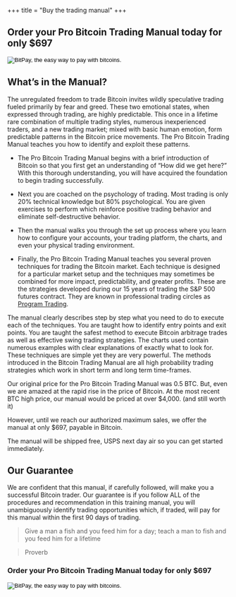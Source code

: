 +++
title = "Buy the trading manual"
+++

<div class="text-center"><h2>Order your Pro Bitcoin Trading Manual today for only $697</h2></div>

<form action="https://bitpay.com/checkout" method="post" class="text-center">
  <input type="hidden" name="action" value="checkout" />
  <input type="hidden" name="posData" value="" />
  <input type="hidden" name="data" value="m4xM2vnCTkf+xX6qwWszjjNlbCFya1Oxreus6ohgmUnHsyKH1Yhubmn8D/quSElDUV0MQCdbhQgoCZxXd8K+00M5/ZGKz4hkw4il5BgCdIuJr8dTT6Tu729hBLVBO+guXk6Fp6gp+IBZ7SSsRzRI2aNQh2t5hxHbj7W1J4eYMF6eb7Tor0444tLdsIDnc+qY8XYl8xJquQKZdKD6W5bQkA==" />
  <input type="image" src="https://bitpay.com/img/button-large.png" border="0" name="submit" alt="BitPay, the easy way to pay with bitcoins." >
</form>

## What’s in the Manual?

The unregulated freedom to trade Bitcoin invites wildly speculative trading fueled primarily by fear and greed. These two emotional states, when expressed through trading, are highly predictable. This once in a lifetime rare combination of multiple trading styles, numerous inexperienced traders, and a new trading market; mixed with basic human emotion, form predictable patterns in the Bitcoin price movements. The Pro Bitcoin Trading Manual teaches you how to identify and exploit these patterns.

- The Pro Bitcoin Trading Manual begins with a brief introduction of Bitcoin so that you first get an understanding of “How did we get here?” With this thorough understanding, you will have acquired the foundation to begin trading successfully.

- Next you are coached on the psychology of trading. Most trading is only 20% technical knowledge but 80% psychological. You are given exercises to perform which reinforce positive trading behavior and eliminate self-destructive behavior.

- Then the manual walks you through the set up process where you learn how to configure your accounts, your trading platform, the charts, and even your physical trading environment.

- Finally, the Pro Bitcoin Trading Manual teaches you several proven techniques for trading the Bitcoin market. Each technique is designed for a particular market setup and the techniques may sometimes be combined for more impact, predictability, and greater profits. These are the strategies developed during our 15 years of trading the S&P 500 futures contract. They are known in professional trading circles as <a href="http://programtrading.com/welcome.htm" target="_blank">Program Trading</a>.

The manual clearly describes step by step what you need to do to execute each of the techniques. You are taught how to identify entry points and exit points. You are taught the safest method to execute Bitcoin arbitrage trades as well as effective swing trading strategies. The charts used contain numerous examples with clear explanations of exactly what to look for. These techniques are simple yet they are very powerful. The methods introduced in the Bitcoin Trading Manual are all high probability trading strategies which work in short term and long term time-frames.

Our original price for the Pro Bitcoin Trading Manual was 0.5 BTC. But, even we are amazed at the rapid rise in the price of Bitcoin. At the most recent BTC high price, our manual would be priced at over $4,000. (and still worth it)

However, until we reach our authorized maximum sales, we offer the manual at only $697, payable in Bitcoin.

The manual will be shipped free, USPS next day air so you can get started immediately.

## Our Guarantee

We are confident that this manual, if carefully followed, will make you a successful Bitcoin trader. Our guarantee is if you follow ALL of the procedures and recommendation in this training manual, you will unambiguously identify trading opportunities which, if traded, will pay for this manual within the first 90 days of trading.

> Give a man a fish and you feed him for a day; teach a man to fish and you feed him for a lifetime

> Proverb

<div class="text-center"><h3>Order your Pro Bitcoin Trading Manual today for only $697</h3></div>

<form action="https://bitpay.com/checkout" method="post" class="text-center">
  <input type="hidden" name="action" value="checkout" />
  <input type="hidden" name="posData" value="" />
  <input type="hidden" name="data" value="m4xM2vnCTkf+xX6qwWszjjNlbCFya1Oxreus6ohgmUnHsyKH1Yhubmn8D/quSElDUV0MQCdbhQgoCZxXd8K+00M5/ZGKz4hkw4il5BgCdIuJr8dTT6Tu729hBLVBO+guXk6Fp6gp+IBZ7SSsRzRI2aNQh2t5hxHbj7W1J4eYMF6eb7Tor0444tLdsIDnc+qY8XYl8xJquQKZdKD6W5bQkA==" />
  <input type="image" src="https://bitpay.com/img/button-large.png" border="0" name="submit" alt="BitPay, the easy way to pay with bitcoins." >
</form>
